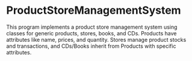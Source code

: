 # ProductStoreManagementSystem
This program implements a product store management system using classes for generic products, stores, books, and CDs. Products have attributes like name, prices, and quantity. Stores manage product stocks and transactions, and CDs/Books inherit from Products with specific attributes.
